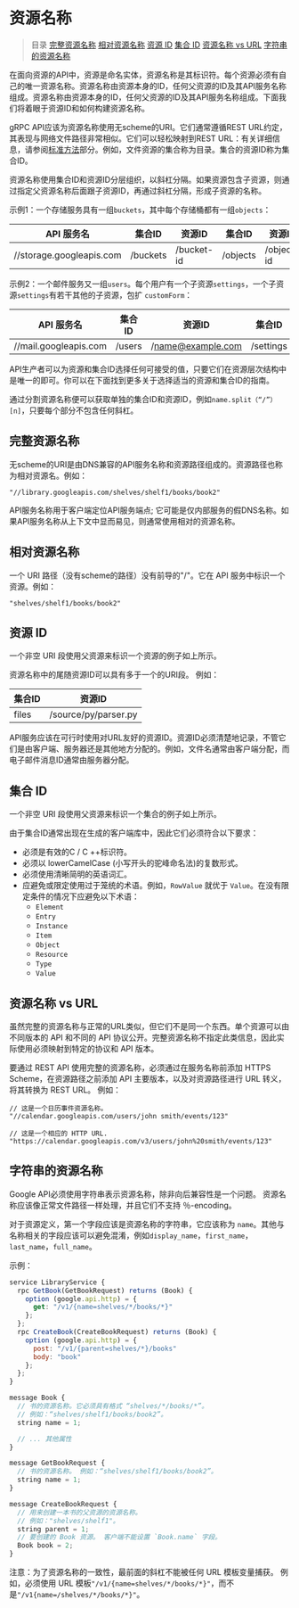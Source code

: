 # 资源名称

> 目录
[完整资源名称](https://github.com/DeadWish/translation-api-design-guide/blob/master/src/resource-names.md#完整资源名称)
[相对资源名称](https://github.com/DeadWish/translation-api-design-guide/blob/master/src/resource-names.md#相对资源名称)
[资源 ID](https://github.com/DeadWish/translation-api-design-guide/blob/master/src/resource-names.md#资源id)
[集合 ID](https://github.com/DeadWish/translation-api-design-guide/blob/master/src/resource-names.md#集合id)
[资源名称 vs URL](https://github.com/DeadWish/translation-api-design-guide/blob/master/src/resource-names.md#资源名称-vs-url)
[字符串的资源名称](https://github.com/DeadWish/translation-api-design-guide/blob/master/src/resource-names.md#字符串的资源名称)

在面向资源的API中，资源是命名实体，资源名称是其标识符。每个资源必须有自己的唯一资源名称。资源名称由资源本身的ID，任何父资源的ID及其API服务名称组成。资源名称由资源本身的ID，任何父资源的ID及其API服务名称组成。下面我们将着眼于资源ID和如何构建资源名称。

gRPC API应该为资源名称使用无scheme的URI。它们通常遵循REST URL约定，其表现与网络文件路径非常相似。它们可以轻松映射到REST URL：有关详细信息，请参阅[标准方法](http://something)部分。例如，文件资源的集合称为目录。集合的资源ID称为集合ID。

资源名称使用集合ID和资源ID分层组织，以斜杠分隔。如果资源包含子资源，则通过指定父资源名称后面跟子资源ID，再通过斜杠分隔，形成子资源的名称。

示例1：一个存储服务具有一组`buckets`，其中每个存储桶都有一组`objects`：

| API 服务名 | 集合ID |  资源ID  | 集合ID | 资源ID |
| ----------------------   | -------- | ---------  | -------- | ---------- |
| //storage.googleapis.com | /buckets | /bucket-id | /objects | /object-id |

示例2：一个邮件服务又一组`users`。每个用户有一个子资源`settings`，一个子资源`settings`有若干其他的子资源，包扩 `customForm`：

| API 服务名 | 集合ID |  资源ID  | 集合ID | 资源ID |
| --------------------- | -------| ----------------- | --------- | ----------- |
| //mail.googleapis.com | /users | /name@example.com | /settings | /customFrom |

API生产者可以为资源和集合ID选择任何可接受的值，只要它们在资源层次结构中是唯一的即可。你可以在下面找到更多关于选择适当的资源和集合ID的指南。

通过分割资源名称便可以获取单独的集合ID和资源ID，例如`name.split（“/”）[n]`，只要每个部分不包含任何斜杠。

## 完整资源名称

无scheme的URI是由DNS兼容的API服务名称和资源路径组成的。资源路径也称为相对资源名。例如：

	"//library.googleapis.com/shelves/shelf1/books/book2"

API服务名称用于客户端定位API服务端点; 它可能是仅内部服务的假DNS名称。如果API服务名称从上下文中显而易见，则通常使用相对的资源名称。

## 相对资源名称

一个 URI 路径（没有scheme的路径）没有前导的"/"。它在 API 服务中标识一个资源。例如：

	"shelves/shelf1/books/book2"

## 资源 ID

一个非空 URI 段使用父资源来标识一个资源的例子如上所示。

资源名称中的尾随资源ID可以具有多于一个的URI段。 例如：

| 集合ID |  资源ID |
| ------ | ------ |
| files | /source/py/parser.py |

API服务应该在可行时使用对URL友好的资源ID。资源ID必须清楚地记录，不管它们是由客户端、服务器还是其他地方分配的。例如，文件名通常由客户端分配，而电子邮件消息ID通常由服务器分配。

## 集合 ID

一个非空 URI 段使用父资源来标识一个集合的例子如上所示。

由于集合ID通常出现在生成的客户端库中，因此它们必须符合以下要求：

* 必须是有效的C / C ++标识符。
* 必须以 lowerCamelCase (小写开头的驼峰命名法)的复数形式。
* 必须使用清晰简明的英语词汇。
* 应避免或限定使用过于笼统的术语。例如，`RowValue` 就优于 `Value`。在没有限定条件的情况下应避免以下术语：
	* `Element`
	* `Entry`
	* `Instance`
	* `Item`
	* `Object`
	* `Resource`
	* `Type`
	* `Value`

## 资源名称 vs URL

虽然完整的资源名称与正常的URL类似，但它们不是同一个东西。单个资源可以由不同版本的 API 和不同的 API 协议公开。完整资源名称不指定此类信息，因此实际使用必须映射到特定的协议和 API 版本。

要通过 REST API 使用完整的资源名称，必须通过在服务名称前添加 HTTPS Scheme，在资源路径之前添加 API 主要版本，以及对资源路径进行 URL 转义，将其转换为 REST URL。 例如：

	// 这是一个日历事件资源名称。
	"//calendar.googleapis.com/users/john smith/events/123"

	// 这是一个相应的 HTTP URL.
	"https://calendar.googleapis.com/v3/users/john%20smith/events/123"

## 字符串的资源名称

Google API必须使用字符串表示资源名称，除非向后兼容性是一个问题。 资源名称应该像正常文件路径一样处理，并且它们不支持 ％-encoding。

对于资源定义，第一个字段应该是资源名称的字符串，它应该称为 `name`。其他与名称相关的字段应该可以避免混淆，例如`display_name`，`first_name`，`last_name`，`full_name`。

示例：
```Javascript
service LibraryService {
  rpc GetBook(GetBookRequest) returns (Book) {
    option (google.api.http) = {
      get: "/v1/{name=shelves/*/books/*}"
    };
  };
  rpc CreateBook(CreateBookRequest) returns (Book) {
    option (google.api.http) = {
      post: "/v1/{parent=shelves/*}/books"
      body: "book"
    };
  };
}

message Book {
  // 书的资源名称。它必须具有格式 “shelves/*/books/*”。
  // 例如：“shelves/shelf1/books/book2”。
  string name = 1;

  // ... 其他属性
}

message GetBookRequest {
  // 书的资源名称。 例如：“shelves/shelf1/books/book2”。
  string name = 1;
}

message CreateBookRequest {
  // 用来创建一本书的父资源的资源名称。
  // 例如："shelves/shelf1"。
  string parent = 1;
  // 要创建的 Book 资源。 客户端不能设置 `Book.name` 字段。
  Book book = 2;
}
```

注意：为了资源名称的一致性，最前面的斜杠不能被任何 URL 模板变量捕获。 例如，必须使用 URL 模板`"/v1/{name=shelves/*/books/*}"`，而不是`"/v1{name=/shelves/*/books/*}"`。





